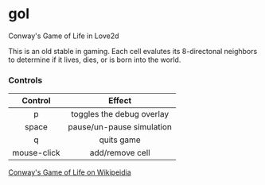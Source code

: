 # gol
Conway's Game of Life in Love2d

This is an old stable in gaming. Each cell evalutes its 8-directonal neighbors to determine if it lives, dies, or is born into the world.

### Controls ###

| Control     | Effect                    |
|:-----------:|:-------------------------:|
| p           | toggles the debug overlay |
| space       | pause/un-pause simulation |
| q           | quits game                |
| mouse-click | add/remove cell           |

[Conway's Game of Life on Wikipeidia](https://en.wikipedia.org/wiki/Conway%27s_Game_of_Life)
